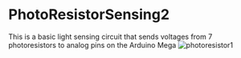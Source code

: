 # PhotoResistorSensing2
This is a basic light sensing circuit that sends voltages from 7 photoresistors to analog pins on the Arduino Mega
![photoresistor1](https://user-images.githubusercontent.com/12982852/163943847-fa26c5c6-5ca5-4ab3-874e-610535efc94b.png)
